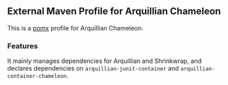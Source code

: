 ## External Maven Profile for Arquillian Chameleon

This is a [pomx](https://github.com/t1/pomx) profile for Arquillian Chameleon.

### Features

It mainly manages dependencies for Arquillian and Shrinkwrap, and declares dependencies on `arquillian-junit-container` and `arquillian-container-chameleon`.
